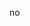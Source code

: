 no
<!---
UsErNaMeIsUnAvAiLaBleF/UsErNaMeIsUnAvAiLaBleF is a ✨ special ✨ repository because its `README.md` (this file) appears on your GitHub profile.
You can click the Preview link to take a look at your changes.
--->
